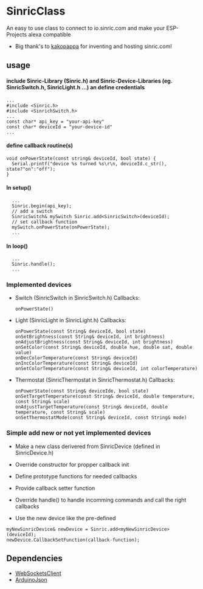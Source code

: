 # SinricClass

An easy to use class to connect to io.sinric.com and make your ESP-Projects alexa compatible
- Big thank's to [kakopappa](https://github.com/kakopappa/sinric) for inventing and hosting sinric.com!

## usage
#### include Sinric-Library (Sinric.h) and Sinric-Device-Libraries (eg. SinricSwitch.h, SinricLight.h ...) an define credentials

```
...
#include <Sinric.h>
#include <SinrichSwitch.h>
...
const char* api_key = "your-api-key"
const char* deviceId = "your-device-id"
...
```
#### define callback routine(s)
```
void onPowerState(const string& deviceId, bool state) {
  Serial.printf("device %s turned %s\r\n, deviceId.c_str(), state?"on":"off");
}
```
#### In setup()
```
  ...
  Sinric.begin(api_key);
  // add a switch
  SinricSwitch& mySwitch Sinric.add<SinricSwitch>(deviceId);
  // set callback function
  mySwitch.onPowerState(onPowerState);
  ...
```
  
#### In loop()
```
  ...
  Sinric.handle();
  ...
```
### Implemented devices
- Switch (SinricSwitch in SinricSwitch.h)
  Callbacks:
  ```
  onPowerState()
  ```

- Light (SinricLight in SinricLight.h)
  Callbacks:
  ```
  onPowerState(const String& deviceId, bool state)
  onSetBrightness(const String& deviceId, int brightness)
  onAdjustBrightness(const String& deviceId, int brightness)
  onSetColor(const String& deviceId, double hue, double sat, double value)
  onDecColorTemperature(const String& deviceId)
  onIncColorTemperature(const String& deviceId)
  onSetColorTemperature(const String& deviceId, int colorTemperature)
  ```

- Thermostat (SinricThermostat in SinricThermostat.h)
  Callbacks:
  ```
  onPowerState(const String& deviceIde, bool state)
  onSetTargetTemperature(const String& deviceId, double temperature, const String& scale)
  onAdjustTargetTemperature(const String& deviceId, double temperature, const String& scale)
  onSetThermostatMode(const String& deviceId, const String& mode)
  ```

### Simple add new or not yet implemented devices
- Make a new class derivered from SinricDevice (defined in SinricDevice.h)
- Override constructor for propper callback init
- Define prototype functions for needed callbacks
- Provide callback setter function
- Override handle() to handle incomming commands and call the right callbacks

- Use the new device like the pre-defined 
```
myNewSinricDevice& newDevice = Sinric.add<myNewSinricDevice>(deviceId);
newDevice.CallbackSetFunction(callback-function);
```

## Dependencies
- [WebSocketsClient](https://github.com/Links2004/arduinoWebSockets/releases)
- [ArduinoJson](https://arduinojson.org/)
